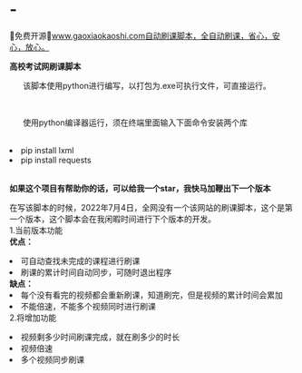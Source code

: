 # -
🎉免费开源🎉www.gaoxiaokaoshi.com自动刷课脚本，全自动刷课，省心，安心，放心。

**高校考试网刷课脚本**<br/>
<ol>该脚本使用python进行编写，以打包为.exe可执行文件，可直接运行。</ol></br>
<ol>使用python编译器运行，须在终端里面输入下面命令安装两个库</ol></br>
    <li>pip install lxml</li>
    <li>pip install requests</li></br>

**如果这个项目有帮助你的话，可以给我一个star，我快马加鞭出下一个版本**

  在写该脚本的时候，2022年7月4日，全网没有一个该网站的刷课脚本，这个是第一个版本，这个脚本会在我闲暇时间进行下个版本的开发。</br>
  1.当前版本功能</br>
    **优点：**</br>
    <li>可自动查找未完成的课程进行刷课</li>
    <li>刷课的累计时间自动同步，可随时退出程序</li>
    **缺点：**</br>
    <li>每个没有看完的视频都会重新刷课，知道刷完，但是视频的累计时间会累加</li>
    <li>不能倍速，不能多个视频同时进行刷课</li>
  2.将增加功能</br>
  <li>视频剩多少时间刷课完成，就在刷多少的时长</li>
  <li>视频倍速</li>
  <li>多个视频同步刷课</li></br>
